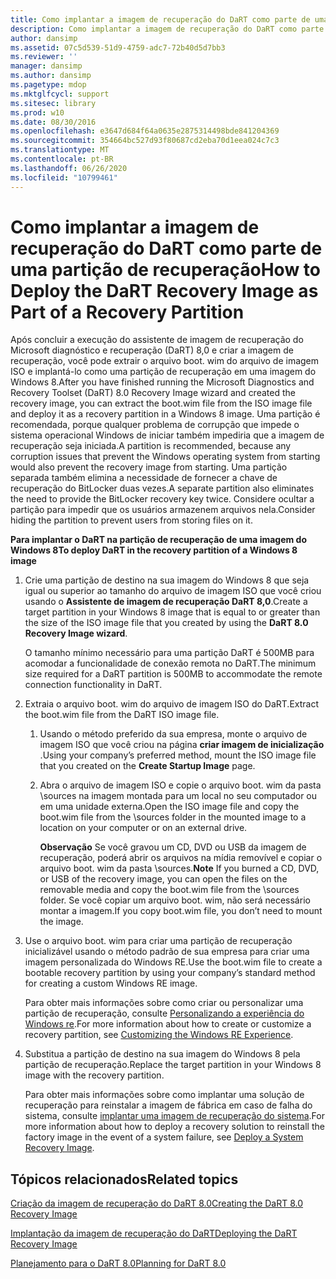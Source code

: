 ```yaml
---
title: Como implantar a imagem de recuperação do DaRT como parte de uma partição de recuperação
description: Como implantar a imagem de recuperação do DaRT como parte de uma partição de recuperação
author: dansimp
ms.assetid: 07c5d539-51d9-4759-adc7-72b40d5d7bb3
ms.reviewer: ''
manager: dansimp
ms.author: dansimp
ms.pagetype: mdop
ms.mktglfcycl: support
ms.sitesec: library
ms.prod: w10
ms.date: 08/30/2016
ms.openlocfilehash: e3647d684f64a0635e2875314498bde841204369
ms.sourcegitcommit: 354664bc527d93f80687cd2eba70d1eea024c7c3
ms.translationtype: MT
ms.contentlocale: pt-BR
ms.lasthandoff: 06/26/2020
ms.locfileid: "10799461"
---
```

# <span data-ttu-id="3674e-103">Como implantar a imagem de recuperação do DaRT como parte de uma partição de recuperação</span><span class="sxs-lookup"><span data-stu-id="3674e-103">How to Deploy the DaRT Recovery Image as Part of a Recovery Partition</span></span>


<span data-ttu-id="3674e-104">Após concluir a execução do assistente de imagem de recuperação do Microsoft diagnóstico e recuperação (DaRT) 8,0 e criar a imagem de recuperação, você pode extrair o arquivo boot. wim do arquivo de imagem ISO e implantá-lo como uma partição de recuperação em uma imagem do Windows 8.</span><span class="sxs-lookup"><span data-stu-id="3674e-104">After you have finished running the Microsoft Diagnostics and Recovery Toolset (DaRT) 8.0 Recovery Image wizard and created the recovery image, you can extract the boot.wim file from the ISO image file and deploy it as a recovery partition in a Windows 8 image.</span></span> <span data-ttu-id="3674e-105">Uma partição é recomendada, porque qualquer problema de corrupção que impede o sistema operacional Windows de iniciar também impediria que a imagem de recuperação seja iniciada.</span><span class="sxs-lookup"><span data-stu-id="3674e-105">A partition is recommended, because any corruption issues that prevent the Windows operating system from starting would also prevent the recovery image from starting.</span></span> <span data-ttu-id="3674e-106">Uma partição separada também elimina a necessidade de fornecer a chave de recuperação do BitLocker duas vezes.</span><span class="sxs-lookup"><span data-stu-id="3674e-106">A separate partition also eliminates the need to provide the BitLocker recovery key twice.</span></span> <span data-ttu-id="3674e-107">Considere ocultar a partição para impedir que os usuários armazenem arquivos nela.</span><span class="sxs-lookup"><span data-stu-id="3674e-107">Consider hiding the partition to prevent users from storing files on it.</span></span>

**<span data-ttu-id="3674e-108">Para implantar o DaRT na partição de recuperação de uma imagem do Windows 8</span><span class="sxs-lookup"><span data-stu-id="3674e-108">To deploy DaRT in the recovery partition of a Windows 8 image</span></span>**

1.  <span data-ttu-id="3674e-109">Crie uma partição de destino na sua imagem do Windows 8 que seja igual ou superior ao tamanho do arquivo de imagem ISO que você criou usando o **Assistente de imagem de recuperação DaRT 8,0**.</span><span class="sxs-lookup"><span data-stu-id="3674e-109">Create a target partition in your Windows 8 image that is equal to or greater than the size of the ISO image file that you created by using the **DaRT 8.0 Recovery Image wizard**.</span></span>

    <span data-ttu-id="3674e-110">O tamanho mínimo necessário para uma partição DaRT é 500MB para acomodar a funcionalidade de conexão remota no DaRT.</span><span class="sxs-lookup"><span data-stu-id="3674e-110">The minimum size required for a DaRT partition is 500MB to accommodate the remote connection functionality in DaRT.</span></span>

2.  <span data-ttu-id="3674e-111">Extraia o arquivo boot. wim do arquivo de imagem ISO do DaRT.</span><span class="sxs-lookup"><span data-stu-id="3674e-111">Extract the boot.wim file from the DaRT ISO image file.</span></span>

    1.  <span data-ttu-id="3674e-112">Usando o método preferido da sua empresa, monte o arquivo de imagem ISO que você criou na página **criar imagem de inicialização** .</span><span class="sxs-lookup"><span data-stu-id="3674e-112">Using your company’s preferred method, mount the ISO image file that you created on the **Create Startup Image** page.</span></span>

    2.  <span data-ttu-id="3674e-113">Abra o arquivo de imagem ISO e copie o arquivo boot. wim da pasta \\sources na imagem montada para um local no seu computador ou em uma unidade externa.</span><span class="sxs-lookup"><span data-stu-id="3674e-113">Open the ISO image file and copy the boot.wim file from the \\sources folder in the mounted image to a location on your computer or on an external drive.</span></span>

        <span data-ttu-id="3674e-114">**Observação**  Se você gravou um CD, DVD ou USB da imagem de recuperação, poderá abrir os arquivos na mídia removível e copiar o arquivo boot. wim da pasta \\sources.</span><span class="sxs-lookup"><span data-stu-id="3674e-114">**Note** If you burned a CD, DVD, or USB of the recovery image, you can open the files on the removable media and copy the boot.wim file from the \\sources folder.</span></span> <span data-ttu-id="3674e-115">Se você copiar um arquivo boot. wim, não será necessário montar a imagem.</span><span class="sxs-lookup"><span data-stu-id="3674e-115">If you copy boot.wim file, you don’t need to mount the image.</span></span>

         

3.  <span data-ttu-id="3674e-116">Use o arquivo boot. wim para criar uma partição de recuperação inicializável usando o método padrão de sua empresa para criar uma imagem personalizada do Windows RE.</span><span class="sxs-lookup"><span data-stu-id="3674e-116">Use the boot.wim file to create a bootable recovery partition by using your company’s standard method for creating a custom Windows RE image.</span></span>

    <span data-ttu-id="3674e-117">Para obter mais informações sobre como criar ou personalizar uma partição de recuperação, consulte [Personalizando a experiência do Windows re](https://go.microsoft.com/fwlink/?LinkId=214222).</span><span class="sxs-lookup"><span data-stu-id="3674e-117">For more information about how to create or customize a recovery partition, see [Customizing the Windows RE Experience](https://go.microsoft.com/fwlink/?LinkId=214222).</span></span>

4.  <span data-ttu-id="3674e-118">Substitua a partição de destino na sua imagem do Windows 8 pela partição de recuperação.</span><span class="sxs-lookup"><span data-stu-id="3674e-118">Replace the target partition in your Windows 8 image with the recovery partition.</span></span>

    <span data-ttu-id="3674e-119">Para obter mais informações sobre como implantar uma solução de recuperação para reinstalar a imagem de fábrica em caso de falha do sistema, consulte [implantar uma imagem de recuperação do sistema](https://go.microsoft.com/fwlink/?LinkId=214221).</span><span class="sxs-lookup"><span data-stu-id="3674e-119">For more information about how to deploy a recovery solution to reinstall the factory image in the event of a system failure, see [Deploy a System Recovery Image](https://go.microsoft.com/fwlink/?LinkId=214221).</span></span>

## <span data-ttu-id="3674e-120">Tópicos relacionados</span><span class="sxs-lookup"><span data-stu-id="3674e-120">Related topics</span></span>


[<span data-ttu-id="3674e-121">Criação da imagem de recuperação do DaRT 8.0</span><span class="sxs-lookup"><span data-stu-id="3674e-121">Creating the DaRT 8.0 Recovery Image</span></span>](creating-the-dart-80-recovery-image-dart-8.md)

[<span data-ttu-id="3674e-122">Implantação da imagem de recuperação do DaRT</span><span class="sxs-lookup"><span data-stu-id="3674e-122">Deploying the DaRT Recovery Image</span></span>](deploying-the-dart-recovery-image-dart-8.md)

[<span data-ttu-id="3674e-123">Planejamento para o DaRT 8.0</span><span class="sxs-lookup"><span data-stu-id="3674e-123">Planning for DaRT 8.0</span></span>](planning-for-dart-80-dart-8.md)

 

 





